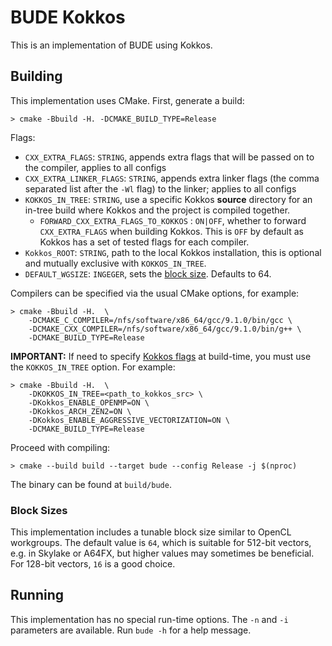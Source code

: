 # BUDE Kokkos

This is an implementation of BUDE using Kokkos.

## Building

This implementation uses CMake.
First, generate a build:

```shell
> cmake -Bbuild -H. -DCMAKE_BUILD_TYPE=Release
```

Flags:

* `CXX_EXTRA_FLAGS`: `STRING`, appends extra flags that will be passed on to the compiler, applies to all configs
* `CXX_EXTRA_LINKER_FLAGS`: `STRING`, appends extra linker flags (the comma separated list after the `-Wl` flag) to the linker; applies to all configs
* `KOKKOS_IN_TREE`: `STRING`, use a specific Kokkos **source** directory for an in-tree build where Kokkos and the project is compiled together.
  * `FORWARD_CXX_EXTRA_FLAGS_TO_KOKKOS` : `ON|OFF`, whether to forward `CXX_EXTRA_FLAGS` when building Kokkos. This is `OFF` by default as Kokkos has a set of tested flags for each compiler. 
* `Kokkos_ROOT`: `STRING`, path to the local Kokkos installation, this is optional and mutually exclusive with `KOKKOS_IN_TREE`.  
* `DEFAULT_WGSIZE`: `INGEGER`, sets the [block size](#block-size). Defaults to 64.

Compilers can be specified via the usual CMake options, for example:

```shell
> cmake -Bbuild -H.  \
    -DCMAKE_C_COMPILER=/nfs/software/x86_64/gcc/9.1.0/bin/gcc \
    -DCMAKE_CXX_COMPILER=/nfs/software/x86_64/gcc/9.1.0/bin/g++ \
    -DCMAKE_BUILD_TYPE=Release
```

**IMPORTANT:** If need to specify [Kokkos flags](https://github.com/kokkos/kokkos/blob/master/BUILD.md#kokkos-keyword-listing) at build-time, you must use the `KOKKOS_IN_TREE` option. For example:

```shell
> cmake -Bbuild -H.  \
    -DKOKKOS_IN_TREE=<path_to_kokkos_src> \
    -DKokkos_ENABLE_OPENMP=ON \
    -DKokkos_ARCH_ZEN2=ON \
    -DKokkos_ENABLE_AGGRESSIVE_VECTORIZATION=ON \
    -DCMAKE_BUILD_TYPE=Release 
```

Proceed with compiling:

```shell
> cmake --build build --target bude --config Release -j $(nproc)
```

The binary can be found at `build/bude`.


### Block Sizes

This implementation includes a tunable block size similar to OpenCL workgroups.
The default value is `64`, which is suitable for 512-bit vectors, e.g. in Skylake or A64FX, but higher values may sometimes be beneficial.
For 128-bit vectors, `16` is a good choice.


## Running

This implementation has no special run-time options.
The `-n` and `-i` parameters are available.
Run `bude -h` for a help message.
